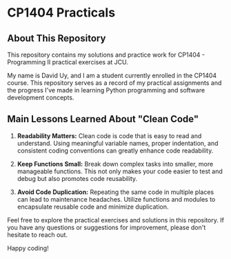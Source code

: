 # CP1404 Practicals

## About This Repository

This repository contains my solutions and practice work for CP1404 - Programming II practical exercises at JCU. 

My name is David Uy, and I am a student currently enrolled in the CP1404 course. This repository serves as a record of my practical assignments and the progress I've made in learning Python programming and software development concepts.

## Main Lessons Learned About "Clean Code"

1. **Readability Matters:** Clean code is code that is easy to read and understand. Using meaningful variable names, proper indentation, and consistent coding conventions can greatly enhance code readability.

2. **Keep Functions Small:** Break down complex tasks into smaller, more manageable functions. This not only makes your code easier to test and debug but also promotes code reusability.

3. **Avoid Code Duplication:** Repeating the same code in multiple places can lead to maintenance headaches. Utilize functions and modules to encapsulate reusable code and minimize duplication.


Feel free to explore the practical exercises and solutions in this repository. If you have any questions or suggestions for improvement, please don't hesitate to reach out.

Happy coding!
